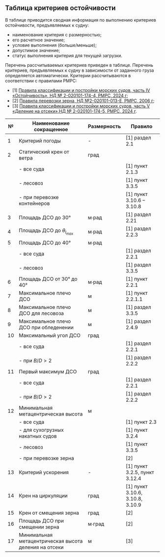 ## Таблица критериев остойчивости
В таблице  приводится сводная информация по выполнению критериев остойчивости, предъявляемых к судну: 
- наименование критерия с размерностью;
- его расчетное значение;
- условие выполнения (больше/меньше);
- допустимое значение; 
- статус выполнения критерия для текущей загрузки. 
  
Перечень рассчитываемых критериев приведен в таблице. Перечень критериев, предъявляемых к судну в зависимости от заданного груза определяется автоматически. Критерии рассчитываются в соответствии с правилами РМРС:
- [1] [Правила классификации и постройки морских судов, часть IV «Остойчивость», НД № 2-020101-174-4, РМРС, 2024 г](/reference/ru/RMRS/Rules/classification_&_construction_of_ships_&_offshore_installations/Ships_(primary_group)/Sea-Going_Ships/2-020101-174-4_stability.pdf);
- [2] [Правила перевозки зерна, НД №2-020101-013-E, РМРС, 2006 г](/reference/ru/RMRS/Rules/different_types_of_ships/2-020101-013-E.pdf);
- [3] [Правила классификации и постройки морских судов, часть V «Деление на отсеки»,НД № 2-020101-174-5, РМРС, 2024 г](/reference/ru/RMRS/Rules/classification_&_construction_of_ships_&_offshore_installations/Ships_(primary_group)/Sea-Going_Ships/2-020101-174-5_subdivision.pdf).

| №   | Наименование сокращенное                              | Размерность | Правило                          |
| --- | ----------------------------------------------------- | ----------- | -------------------------------- |
| 1   | Критерий погоды                                       | -           | [1] раздел 2.1                   |
| 2   | Статический крен от ветра                             | град        |                                  |
|     | - все суда                                            |             | [1] пункт 2.1.3                  |
|     | - лесовоз                                             |             | [1] пункт 3.3.5                  |
|     | - при перевозке контейнеров                           |             | [1] пункт 3.10.6 – 3.10.8        |
| 3   | Площадь ДСО до 30°                                    | м∙рад       | [1] раздел 2.21                  |
| 4   | Площадь ДСО до $θ_{l_{max}}$                          | м∙рад       | [1] раздел 2.2.3                 |
| 5   | Площадь ДСО до 40°                                    | м∙рад       |                                  |
|     | - все суда                                            |             | [1] раздел 2.2.1                 |
|     | - лесовоз                                             |             | [1] раздел 3.3.5                 |
| 6   | Площадь ДСО от 30° до 40°                             | м∙рад       | [1] пункт 2.2.1                  |
| 7   | Максимальное плечо ДСО                                | м           | [1] пункт 2.2.1.1                |
| 8   | Максимальное плечо ДСО для лесовоза                   | м           | [1] раздел 3.3.5                 |
| 9   | Максимальное плечо ДСО при обледенении                | м           | [1] раздел 2.4.9                 |
| 10  | Максимальный угол ДСО                                 | град        |                                  |
|     | - все суда                                            |             | [1] раздел 2.2.1                 |
|     | - при $B/D>2$                                         |             | [1] раздел 2.2.2                 |
| 11  | Первый максимум ДСО                                   | град        |                                  |
|     | - все суда                                            |             | [1] раздел 2.2.1                 |
|     | - при $B/D>2$                                         |             | [1] раздел 2.2.2                 |
| 12  | Минимальная метацентрическая высота                   | м           |                                  |
|     | - все суда                                            |             | [1] пункт 2.3                    |
|     | - для сухогрузных накатных судов                      |             | [1] пункт 3.2.4                  |
|     | - лесовоз                                             |             | [1] пункт 3.3.5                  |
|     | - при перевозке зерна                                 |             | [2]                              |
| 13  | Критерий ускорения                                    | -           | [1] пункт 3.2.5, пункт 3.12.4    |
| 14  | Крен на циркуляции                                    | град        | [1] пункт 3.10.6, 3.10.8, 3.10.9 |
| 15  | Крен от смещения зерна                                | град        | [2]                              |
| 16  | Площадь ДСО при смещении зерна                        | м∙град      | [2]                              |
| 17  | Минимальная метацентрическая высота деления на отсеки | м           | [3]                              |